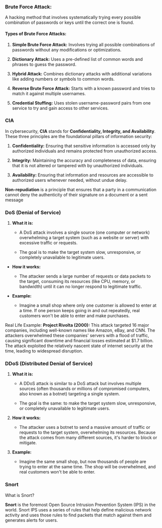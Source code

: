

### Brute Force Attack:
A hacking method that involves systematically trying every possible combination of passwords or keys until the correct one is found.

#### Types of Brute Force Attacks:

1. **Simple Brute Force Attack:**
    Involves trying all possible combinations of passwords without any modifications or optimizations.
        
2. **Dictionary Attack:**
    Uses a pre-defined list of common words and phrases to guess the password.
        
3. **Hybrid Attack:**
    Combines dictionary attacks with additional variations like adding numbers or symbols to common words.
        
4. **Reverse Brute Force Attack:**
    Starts with a known password and tries to match it against multiple usernames.
        
5. **Credential Stuffing:**
    Uses stolen username-password pairs from one service to try and gain access to other services.


### CIA
In cybersecurity, **CIA** stands for **Confidentiality, Integrity, and Availability**. These three principles are the foundational pillars of information security:

1. **Confidentiality:**
    Ensuring that sensitive information is accessed only by authorized individuals and remains protected from unauthorized access.
        
2. **Integrity:**
    Maintaining the accuracy and completeness of data, ensuring that it is not altered or tampered with by unauthorized individuals.
        
3. **Availability:**
    Ensuring that information and resources are accessible to authorized users whenever needed, without undue delay.

**Non-repudiation** is a principle that ensures that a party in a communication cannot deny the authenticity of their signature on a document or a sent message











### DoS (Denial of Service)

1. **What it is:**
    
    - A DoS attack involves a single source (one computer or network) overwhelming a target system (such as a website or server) with excessive traffic or requests.
        
    - The goal is to make the target system slow, unresponsive, or completely unavailable to legitimate users.
- **How it works:**
    
    - The attacker sends a large number of requests or data packets to the target, consuming its resources (like CPU, memory, or bandwidth) until it can no longer respond to legitimate traffic.
        
- **Example:**
    
    - Imagine a small shop where only one customer is allowed to enter at a time. If one person keeps going in and out repeatedly, real customers won't be able to enter and make purchases.

Real Life Example:
**Project Rivolta (2000):** This attack targeted 16 major companies, including well-known names like Amazon, eBay, and CNN. The attackers overwhelmed these companies' servers with a flood of traffic, causing significant downtime and financial losses estimated at $1.7 billion. The attack exploited the relatively nascent state of internet security at the time, leading to widespread disruption.



### DDoS (Distributed Denial of Service)

1. **What it is:**
    
    - A DDoS attack is similar to a DoS attack but involves multiple sources (often thousands or millions of compromised computers, also known as a botnet) targeting a single system.
        
    - The goal is the same: to make the target system slow, unresponsive, or completely unavailable to legitimate users.
        
2. **How it works:**
    
    - The attacker uses a botnet to send a massive amount of traffic or requests to the target system, overwhelming its resources. Because the attack comes from many different sources, it's harder to block or mitigate.
        
3. **Example:**
    
    - Imagine the same small shop, but now thousands of people are trying to enter at the same time. The shop will be overwhelmed, and real customers won't be able to enter.


### Snort

What is Snort?

**Snort** is the foremost Open Source Intrusion Prevention System (IPS) in the world. Snort IPS uses a series of rules that help define malicious network activity and uses those rules to find packets that match against them and generates alerts for users.


